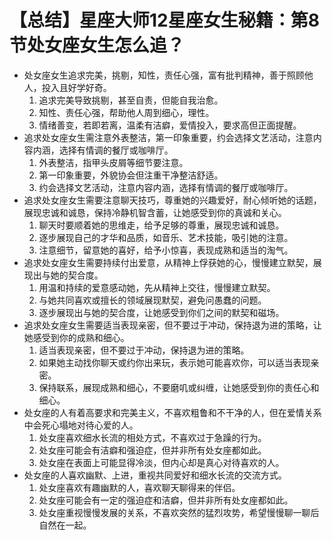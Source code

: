# 【总结】星座大师12星座女生秘籍：第8节处女座女生怎么追？

-   处女座女生追求完美，挑剔，知性，责任心强，富有批判精神，善于照顾他人，投入且好学好奇。
    1.  追求完美导致挑剔，甚至自责，但能自我治愈。
    2.  知性、责任心强，帮助他人周到细心，理性。
    3.  情绪善变，若即若离，温柔有洁癖，爱情投入，要求高但正面提醒。
-   追求处女座女生需注意外表整洁，第一印象重要，约会选择文艺活动，注意内容内涵，选择有情调的餐厅或咖啡厅。
    1.  外表整洁，指甲头皮屑等细节要注意。
    2.  第一印象重要，外貌协会但注重干净整洁舒适。
    3.  约会选择文艺活动，注意内容内涵，选择有情调的餐厅或咖啡厅。
-   追求处女座女生需要注意聊天技巧，尊重她的兴趣爱好，耐心倾听她的话题，展现忠诚和诚恳，保持冷静机智含蓄，让她感受到你的真诚和关心。
    1.  聊天时要顺着她的思维走，给予足够的尊重，展现忠诚和诚恳。
    2.  逐步展现自己的才华和品质，如音乐、艺术技能，吸引她的注意。
    3.  注意细节，留意她的喜好，给予小惊喜，表现成熟和适当的淘气。
-   追求处女座女生需要持续付出爱意，从精神上俘获她的心，慢慢建立默契，展现出与她的契合度。
    1.  用温和持续的爱意感动她，先从精神上交往，慢慢建立默契。
    2.  与她共同喜欢或擅长的领域展现默契，避免问愚蠢的问题。
    3.  逐步展现出与她的契合度，让她感受到你们之间的默契和磁场。
-   追求处女座女生需要适当表现亲密，但不要过于冲动，保持退为进的策略，让她感受到你的成熟和细心。
    1.  适当表现亲密，但不要过于冲动，保持退为进的策略。
    2.  如果她主动找你聊天或约你出来玩，表示她可能喜欢你，可以适当表现亲密。
    3.  保持联系，展现成熟和细心，不要磨叽或纠缠，让她感受到你的责任心和细心。
-   处女座的人有着高要求和完美主义，不喜欢粗鲁和不干净的人，但在爱情关系中会死心塌地对待心爱的人。
    1.  处女座喜欢细水长流的相处方式，不喜欢过于急躁的行为。
    2.  处女座可能会有洁癖和强迫症，但并非所有处女座都如此。
    3.  处女座在表面上可能显得冷淡，但内心却是真心对待喜欢的人。
-   处女座的人喜欢幽默、上进，重视共同爱好和细水长流的交流方式。
    1.  处女座喜欢有趣幽默的人，喜欢聊天聊得来的伴侣。
    2.  处女座可能会有一定的强迫症和洁癖，但并非所有处女座都如此。
    3.  处女座重视慢慢发展的关系，不喜欢突然的猛烈攻势，希望慢慢聊一聊后自然在一起。